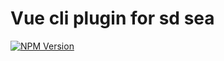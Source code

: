 # Vue cli plugin for sd sea

[![NPM Version][npm-image]][npm-url]

[npm-image]: https://img.shields.io/npm/v/vue-cli-plugin-sd-sea.svg
[npm-url]: https://www.npmjs.com/package/vue-cli-plugin-sd-sea
